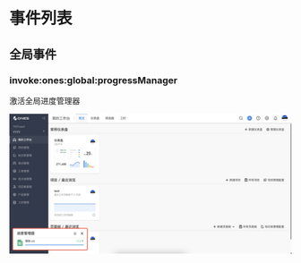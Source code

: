 # 事件列表

## 全局事件

### invoke:ones:global:progressManager

激活全局进度管理器

![](images/invoke-ones-global-progressManager.png)
